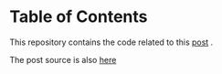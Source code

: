 
# Table of Contents



This repository contains the code related to this [post](https://noiseonthenet.space/noise/2022/01/crates-and-cargo/) .

The post source is also [here](doc/post001_crates.md)

